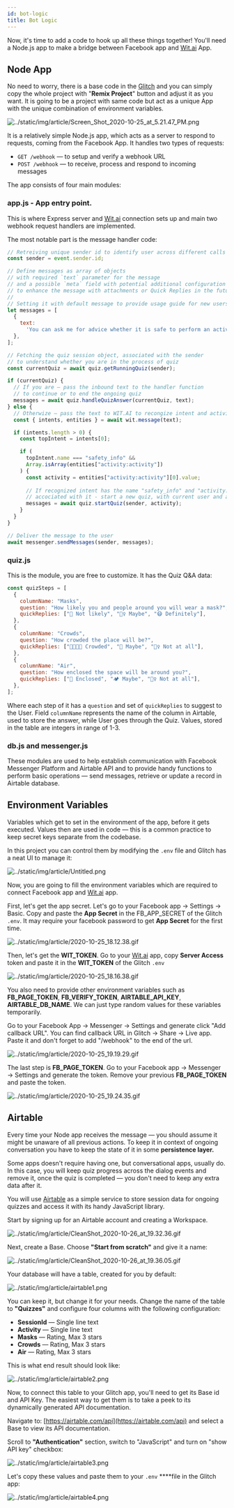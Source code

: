 ```yaml
---
id: bot-logic
title: Bot Logic
---
```


Now, it's time to add a code to hook up all these things together! You'll need a Node.js app to make a bridge between Facebook app and [Wit.ai](http://wit.ai) App. 

## Node App

No need to worry, there is a base code in the [Glitch](https://glitch.com/~covid-19-bot-tutorial) and you can simply copy the whole project with "**Remix Project**" button and adjust it as you want. It is going to be a project with same code but act as a unique App with the unique combination of environment variables.

![../static/img/article/Screen_Shot_2020-10-25_at_5.21.47_PM.png](../static/img/article/Screen_Shot_2020-10-25_at_5.21.47_PM.png)

It is a relatively simple Node.js app, which acts as a server to respond to requests, coming from the Facebook App. It handles two types of requests:

- `GET /webhook` — to setup and verify a webhook URL
- `POST /webhook` — to receive, process and respond to incoming messages

The app consists of four main modules:

### app.js - App entry point.

This is where Express server and [Wit.ai](http://wit.ai) connection sets up and main two webhook request handlers are implemented.

The most notable part is the message handler code:

```js
// Retreiving unique sender id to identify user across different calls
const sender = event.sender.id;

// Define messages as array of objects
// with required `text` parameter for the message
// and a possible `meta` field with potential additional configuration
// to enhance the message with attachments or Quick Replies in the future
//
// Setting it with default message to provide usage guide for new users
let messages = [
  {
    text:
      'You can ask me for advice whether it is safe to perform an activity in COVID-19 pandemic times. For example: "Is it safe to go to a restaurant?"',
  },
];

// Fetching the quiz session object, associated with the sender
// to understand whether you are in the process of quiz 
const currentQuiz = await quiz.getRunningQuiz(sender);

if (currentQuiz) {
  // If you are — pass the inbound text to the handler function 
  // to continue or to end the ongoing quiz
  messages = await quiz.handleQuizAnswer(currentQuiz, text);
} else {
  // Otherwize — pass the text to WIT.AI to recongize intent and activity from it
  const { intents, entities } = await wit.message(text);

  if (intents.length > 0) {
    const topIntent = intents[0];

    if (
      topIntent.name === "safety_info" &&
      Array.isArray(entities["activity:activity"])
    ) {
      const activity = entities["activity:activity"][0].value;
      
      // If recognized intent has the name "safety_info" and "activity:activity" entity 
      // accociated with it - start a new quiz, with current user and activity
      messages = await quiz.startQuiz(sender, activity);
    }
  }
}

// Deliver the message to the user
await messenger.sendMessages(sender, messages);
```

### quiz.js

This is the module, you are free to customize. It has the Quiz Q&A data:

```js
const quizSteps = [
  {
    columnName: "Masks",
    question: "How likely you and people around you will wear a mask?",
    quickReplies: ["🙂 Not likely", "🤷‍♀️ Maybe", "😷 Definitely"],
  },
  {
    columnName: "Crowds",
    question: "How crowded the place will be?",
    quickReplies: ["👨‍👩‍👦‍👦 Crowded", "👫 Maybe", "🧍‍♀️ Not at all"],
  },
  {
    columnName: "Air",
    question: "How enclosed the space will be around you?",
    quickReplies: ["🏡 Enclosed", "🏕 Maybe", "🤸‍♀️ Not at all"],
  },
];
```

Where each step of it has a `question` and set of `quickReplies` to suggest to the User. Field `columnName` represents the name of the column in Airtable, used to store the answer, while User goes through the Quiz. Values, stored in the table are integers in range of 1-3.

### db.js and messenger.js

These modules are used to help establish communication with Facebook Messenger Platform and Airtable API and to provide handy functions to perform basic operations — send messages, retrieve or update a record in Airtable database.

## Environment Variables

Variables which get to set in the environment of the app, before it gets executed. Values then are used in code — this is a common practice to keep secret keys separate from the codebase.

In this project you can control them by modifying the `.env` file and Glitch has a neat UI to manage it:

![../static/img/article/Untitled.png](../static/img/article/Untitled.png)

Now, you are going to fill the environment variables which are required to connect Facebook app and [Wit.ai](http://wit.ai) app.

First, let's get the app secret. Let's go to your Facebook app → Settings → Basic. Copy and paste the **App Secret** in the FB_APP_SECRET of the Glitch `.env`. It may require your facebook password to get **App Secret** for the first time. 

![../static/img/article/2020-10-25_18.12.38.gif](../static/img/article/2020-10-25_18.12.38.gif)

Then, let's get the **WIT_TOKEN**. Go to your [Wit.ai](http://wit.AI) app, copy **Server Access** token and paste it in the  **WIT_TOKEN** of the Glitch `.env`

![../static/img/article/2020-10-25_18.16.38.gif](../static/img/article/2020-10-25_18.16.38.gif)

You also need to provide other environment variables such as **FB_PAGE_TOKEN**, **FB_VERIFY_TOKEN**, **AIRTABLE_API_KEY**, **AIRTABLE_DB_NAME**. We can just type random values for these variables temporarily. 

Go to your Facebook App → Messenger → Settings and generate click "Add callback URL".  You can find callback URL in Glitch → Share → Live app. Paste it and don't forget to add "/webhook" to the end of the url.

![../static/img/article/2020-10-25_19.19.29.gif](../static/img/article/2020-10-25_19.19.29.gif)

The last step is **FB_PAGE_TOKEN**. Go to your Facebook app → Messenger → Settings and generate the token. Remove your previous **FB_PAGE_TOKEN** and paste the token.

![../static/img/article/2020-10-25_19.24.35.gif](../static/img/article/2020-10-25_19.24.35.gif)

## Airtable

Every time your Node app receives the message — you should assume it might be unaware of all previous actions. To keep it in context of ongoing conversation you have to keep the state of it in some **persistence layer.** 

Some apps doesn't require having one, but conversational apps, usually do. In this case, you will keep quiz progress across the dialog events and remove it, once the quiz is completed — you don't need to keep any extra data after it.

You will use [Airtable](https://airtable.com/) as a simple service to store session data for ongoing quizzes and access it with its handy JavaScript library.

Start by signing up for an Airtable account and creating a Workspace.

![../static/img/article/CleanShot_2020-10-26_at_19.32.36.gif](../static/img/article/CleanShot_2020-10-26_at_19.32.36.gif)

Next, create a Base. Choose **"Start from scratch"** and give it a name:

![../static/img/article/CleanShot_2020-10-26_at_19.36.05.gif](../static/img/article/CleanShot_2020-10-26_at_19.36.05.gif)

Your database will have a table, created for you by default:

![../static/img/article/airtable1.png](../static/img/article/airtable1.png)

You can keep it, but change it for your needs. Change the name of the table to **"Quizzes"** and configure four columns with the following configuration:

- **SessionId** — Single line text
- **Activity** — Single line text
- **Masks** — Rating, Max 3 stars
- **Crowds** — Rating, Max 3 stars
- **Air** — Rating, Max 3 stars

This is what end result should look like:

![../static/img/article/airtable2.png](../static/img/article/airtable2.png)

Now, to connect this table to your Glitch app, you'll need to get its Base id and API Key. The easiest way to get them is to take a peek to its dynamically generated API documentation.

Navigate to: [https://airtable.com/api](https://airtable.com/api) and select a Base to view its API documentation. 

Scroll to **"Authentication"** section, switch to "JavaScript" and turn on "show API key" checkbox:

![../static/img/article/airtable3.png](../static/img/article/airtable3.png)

Let's copy these values and paste them to your `.env` ****file in the Glitch app:

![../static/img/article/airtable4.png](../static/img/article/airtable4.png)